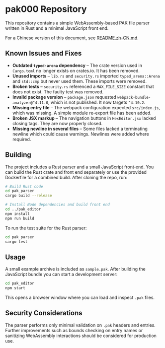 # pak000 Repository

This repository contains a simple WebAssembly-based PAK file parser written in Rust and a minimal JavaScript front end.

For a Chinese version of this document, see [README.zh-CN.md](README.zh-CN.md).

## Known Issues and Fixes

* **Outdated `typed-arena` dependency** – The crate version used in `Cargo.toml` no longer exists on crates.io. It has been removed.
* **Unused imports** – `lib.rs` and `security.rs` imported `typed_arena::Arena` and `std::cmp` but never used them. These imports were removed.
* **Broken tests** – `security.rs` referenced a `MAX_FILE_SIZE` constant that does not exist. The faulty test was removed.
* **Invalid package version** – `package.json` requested `webpack-bundle-analyzer@^4.11.0`, which is not published. It now targets `^4.10.2`.
* **Missing entry file** – The webpack configuration expected `src/index.js`, which was missing. A simple module re-export file has been added.
* **Broken JSX markup** – The navigation buttons in `HexEditor.jsx` lacked closing tags. They are now properly closed.
* **Missing newline in several files** – Some files lacked a terminating newline which could cause warnings. Newlines were added where required.

## Building

The project includes a Rust parser and a small JavaScript front‑end. You can build the Rust crate and front end separately or use the provided Dockerfile for a combined build. After cloning the repo, run:

```bash
# Build Rust code
cd pak_parser
cargo build --release

# Install Node dependencies and build front end
cd ../pak_editor
npm install
npm run build
```

To run the test suite for the Rust parser:

```bash
cd pak_parser
cargo test
```

## Usage

A small example archive is included as `sample.pak`. After building the
JavaScript bundle you can start a development server:

```bash
cd pak_editor
npm start
```

This opens a browser window where you can load and inspect `.pak` files.

## Security Considerations

The parser performs only minimal validation on `.pak` headers and entries. Further improvements such as bounds checking on entry names or sanitizing WebAssembly interactions should be considered for production use.

